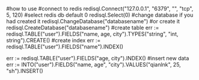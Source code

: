 #how to use
#connect to redis
redisql.Connect("127.0.0.1", "6379", "", "tcp", 5, 120)
#select redis db default 0
redisql.Select(0)
#change database if you had created it
redisql.ChangeDatabase("databasename")
#or create it
redisql.CreateDatabase("databasename")
#create table
err := redisql.TABLE("user").FIELDS("name, age, city").TYPES("string", "int, string").CREATE()
#create index
err := redisql.TABLE("user").FIELDS("name").INDEX()

err := redisql.TABLE("user").FIELDS("age, city").INDEX()
#insert new data
err := INTO("user").FIELDS("name, age", "city").VALUES("qianlnk", 25, "sh").INSERT()
